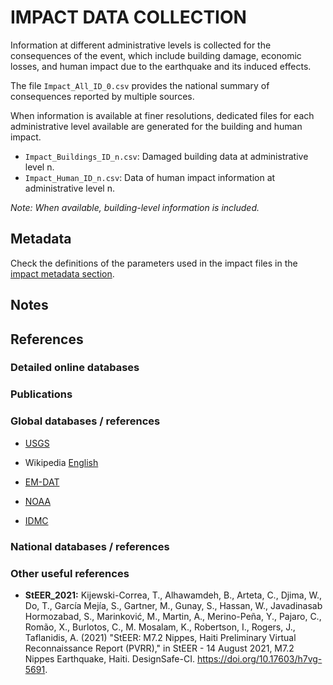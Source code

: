 # IMPACT DATA COLLECTION


Information at different administrative levels is collected for the consequences of the event, 
which include building damage, economic losses, and human impact due to the earthquake and its induced effects.

The file `Impact_All_ID_0.csv` provides the national summary of consequences reported by multiple sources.

When information is available at finer resolutions, dedicated files for each administrative level
available are generated for the building and human impact.

- `Impact_Buildings_ID_n.csv`: Damaged building data at administrative level n.
- `Impact_Human_ID_n.csv`: Data of human impact information at administrative level n.

_Note: When available, building-level information is included._


## Metadata

Check the definitions of the parameters used in the impact files in the [impact metadata section](https://gitlab.openquake.org/risk/ecd/-/blob/main/metadata.md#impact-data).


## Notes


## References


### Detailed online databases


### Publications


### Global databases / references

- [USGS](https://earthquake.usgs.gov/earthquakes/eventpage/us6000f65h/executive)
 
- Wikipedia [English](https://en.wikipedia.org/wiki/{WIKI})

- [EM-DAT](https://public.emdat.be/data)

- [NOAA](https://www.ngdc.noaa.gov/hazel/view/hazards/earthquake/event-more-info/10563)

- [IDMC](https://www.internal-displacement.org/countries/haiti)


### National databases / references


### Other useful references

- **StEER_2021:** Kijewski-Correa, T., Alhawamdeh, B., Arteta, C., Djima, W., Do, T., García Mejía, S., Gartner, M., Gunay, S., Hassan, W., Javadinasab Hormozabad, S., Marinković, M., Martin, A., Merino-Peña, Y., Pajaro, C., Romão, X., Burlotos, C., M. Mosalam, K., Robertson, I., Rogers, J., Taflanidis, A. (2021) "StEER: M7.2 Nippes, Haiti Preliminary Virtual Reconnaissance Report (PVRR)," in StEER - 14 August 2021, M7.2 Nippes Earthquake, Haiti. DesignSafe-CI. https://doi.org/10.17603/h7vg-5691.
